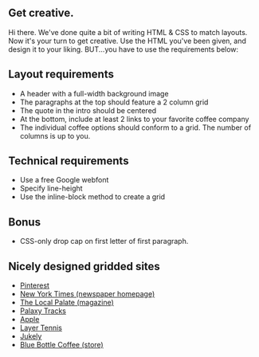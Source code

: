 ## Get creative.

Hi there. We've done quite a bit of writing HTML & CSS
to match layouts. Now it's your turn to get creative.
Use the HTML you've been given, and design it to your liking.
BUT...you have to use the requirements below:

## Layout requirements

* A header with a full-width background image
* The paragraphs at the top should feature a 2 column grid
* The quote in the intro should be centered
* At the bottom, include at least 2 links to your favorite coffee company
* The individual coffee options should conform to a grid. The number of columns is up to you.

## Technical requirements

* Use a free Google webfont
* Specify line-height
* Use the inline-block method to create a grid

## Bonus

* CSS-only drop cap on first letter of first paragraph.

## Nicely designed gridded sites

* [Pinterest](http://www.pinterest.com/)
* [New York Times (newspaper homepage)](http://www.nytimes.com/)
* [The Local Palate (magazine)](http://thelocalpalate.com/)
* [Palaxy Tracks](https://www.palaxytracks.com/)
* [Apple](http://www.apple.com/)
* [Layer Tennis](http://www.layertennis.com/seasons)
* [Jukely](http://www.jukely.com)
* [Blue Bottle Coffee (store)](https://bluebottlecoffee.com/store/coffee)
